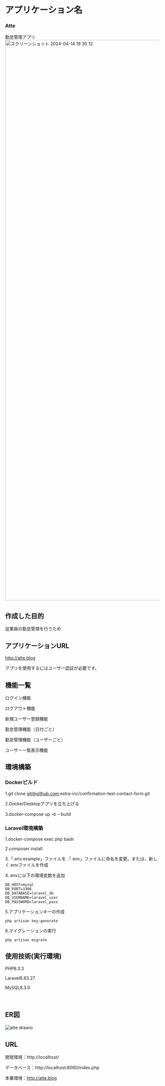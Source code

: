 # アプリケーション名　　
### Atte  
勤怠管理アプリ  
<img width="1823" alt="スクリーンショット 2024-04-14 19 30 12" src="https://github.com/cobaaan/atte/assets/77657934/cb4c3c73-f97a-49db-ad03-d7615e85250e">　　


## 作成した目的
従業員の勤怠管理を行うため


## アプリケーションURL
http://atte.blog

アプリを使用するにはユーザー認証が必要です。


## 機能一覧
ログイン機能

ログアウト機能

新規ユーザー登録機能

勤怠管理機能（日付ごと）

勤怠管理機能（ユーザーごと）

ユーザー一覧表示機能


## 環境構築　　
### Dockerビルド　　

1.git clone git@github.com:estra-inc/confirmation-test-contact-form.git

2.DockerDesktopアプリを立ち上げる

3.docker-compose up -d --build
　　
### Laravel環境構築

1.docker-compose exec php bash

2.composer install

3.「.env.example」ファイルを 「.env」ファイルに命名を変更。または、新しく.envファイルを作成

4..envに以下の環境変数を追加

```DB_CONNECTION=mysql
DB_HOST=mysql
DB_PORT=3306
DB_DATABASE=laravel_db
DB_USERNAME=laravel_user
DB_PASSWORD=laravel_pass
```

5.アプリケーションキーの作成

```
php artisan key:generate
```
6.マイグレーションの実行

```
php artisan migrate  
```


## 使用技術(実行環境)　　
PHP8.3.3

Laravel8.83.27

MySQL8.3.0

　　
## ER図　　
![atte drawio](https://github.com/cobaaan/atte/assets/77657934/6aac3edf-32b6-48ce-9e1c-d5e428d5f02a)　　


## URL　　
開発環境：http://localhost/

データベース：http://localhost:8080/index.php

本番環境：http://atte.blog
